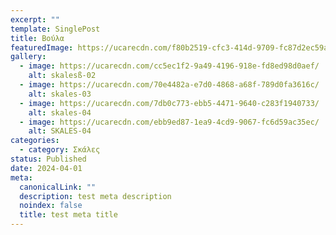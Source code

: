 ```yaml
---
excerpt: ""
template: SinglePost
title: Βούλα
featuredImage: https://ucarecdn.com/f80b2519-cfc3-414d-9709-fc87d2ec59a7/
gallery:
  - image: https://ucarecdn.com/cc5ec1f2-9a49-4196-918e-fd8ed98d0aef/
    alt: skalesß-02
  - image: https://ucarecdn.com/70e4482a-e7d0-4868-a68f-789d0fa3616c/
    alt: skales-03
  - image: https://ucarecdn.com/7db0c773-ebb5-4471-9640-c283f1940733/
    alt: skales-04
  - image: https://ucarecdn.com/ebb9ed87-1ea9-4cd9-9067-fc6d59ac35ec/
    alt: SKALES-04
categories:
  - category: Σκάλες
status: Published
date: 2024-04-01
meta:
  canonicalLink: ""
  description: test meta description
  noindex: false
  title: test meta title
---
```

